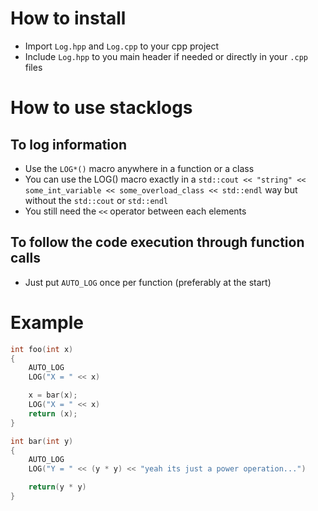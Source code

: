 # How to install
- Import `Log.hpp` and `Log.cpp` to your cpp project
- Include `Log.hpp` to you main header if needed or directly in your `.cpp` files

# How to use stacklogs
## To log information
- Use the `LOG*()` macro anywhere in a function or a class
- You can use the LOG() macro exactly in a `std::cout << "string" << some_int_variable << some_overload_class << std::endl` way
but without the `std::cout` or `std::endl`
- You still need the `<<` operator between each elements
## To follow the code execution through function calls
- Just put `AUTO_LOG` once per function (preferably at the start)

# Example
```cpp
int foo(int x)
{
	AUTO_LOG
	LOG("X = " << x)

	x = bar(x);
	LOG("X = " << x)
	return (x);
}
```
```cpp
int bar(int y)
{
	AUTO_LOG
	LOG("Y = " << (y * y) << "yeah its just a power operation...")

	return(y * y)
}
```